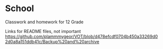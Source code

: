 # School
Classwork and homework for 12 Grade

Links for README files, not important
https://github.com/plammmygeor/VOT/blob/d478efcdf0704b450a33269d02d0a8a151ddb41c/Backup%20and%20archive
